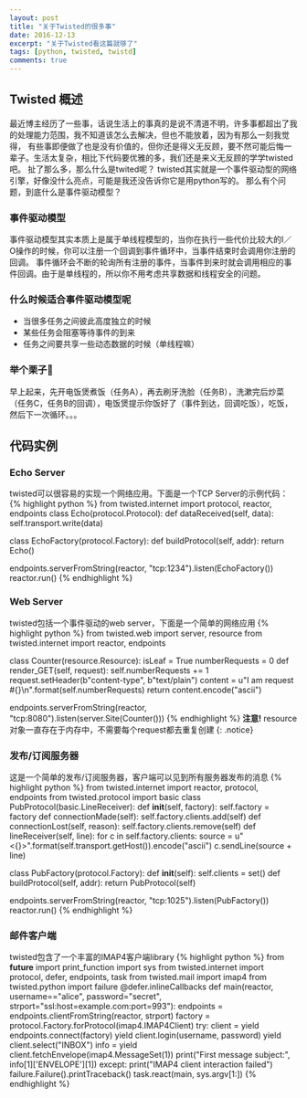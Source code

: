 ```yaml
---
layout: post
title: "关于Twisted的很多事"
date: 2016-12-13
excerpt: "关于Twisted看这篇就够了"
tags: [python, twisted, twistd]
comments: true
---
```


## Twisted 概述
最近博主经历了一些事，话说生活上的事真的是说不清道不明，许多事都超出了我的处理能力范围，我不知道该怎么去解决，但也不能放着，因为有那么一刻我觉得，
有些事即便做了也是没有价值的，但你还是得义无反顾，要不然可能后悔一辈子。生活太复杂，相比下代码要优雅的多，我们还是来义无反顾的学学twisted吧。
扯了那么多，那么什么是twited呢？
twisted其实就是一个事件驱动型的网络引擎，好像没什么亮点，可能是我还没告诉你它是用python写的。
那么有个问题，到底什么是事件驱动模型？

### 事件驱动模型
事件驱动模型其实本质上是属于单线程模型的，当你在执行一些代价比较大的I／O操作的时候，你可以注册一个回调到事件循环中，当事件结束时会调用你注册的回调。
事件循环会不断的轮询所有注册的事件，当事件到来时就会调用相应的事件回调。由于是单线程的，所以你不用考虑共享数据和线程安全的问题。

### 什么时候适合事件驱动模型呢
* 当很多任务之间彼此高度独立的时候
* 某些任务会阻塞等待事件的到来
* 任务之间要共享一些动态数据的时候（单线程嘛）

### 举个栗子🌰
早上起来，先开电饭煲煮饭（任务A），再去刷牙洗脸（任务B），洗漱完后炒菜（任务C，任务B的回调），电饭煲提示你饭好了（事件到达，回调吃饭），吃饭，然后下一次循环。。。

## 代码实例

### Echo Server
twisted可以很容易的实现一个网络应用。下面是一个TCP Server的示例代码：
{% highlight python %}
from twisted.internet import protocol, reactor, endpoints
class Echo(protocol.Protocol):
    def dataReceived(self, data):
        self.transport.write(data)

class EchoFactory(protocol.Factory):
    def buildProtocol(self, addr):
        return Echo()

endpoints.serverFromString(reactor, "tcp:1234").listen(EchoFactory())
reactor.run()
{% endhighlight %}

### Web Server
twisted包括一个事件驱动的web server，下面是一个简单的网络应用
{% highlight python %}
from twisted.web import server, resource
from twisted.internet import reactor, endpoints

class Counter(resource.Resource):
    isLeaf = True
    numberRequests = 0
    def render_GET(self, request):
        self.numberRequests += 1
        request.setHeader(b"content-type", b"text/plain")
        content = u"I am request #{}\n".format(self.numberRequests)
        return content.encode("ascii")

endpoints.serverFromString(reactor, "tcp:8080").listen(server.Site(Counter()))
{% endhighlight %}
**注意!** resource对象一直存在于内存中，不需要每个request都去重复创建
{: .notice}

### 发布/订阅服务器
这是一个简单的发布/订阅服务器，客户端可以见到所有服务器发布的消息
{% highlight python %}
from twisted.internet import reactor, protocol, endpoints
from twisted.protocol import basic
class PubProtocol(basic.LineReceiver):
    def __init__(self, factory):
        self.factory = factory
    def connectionMade(self):
        self.factory.clients.add(self)
    def connectionLost(self, reason):
        self.factory.clients.remove(self)
    def lineReceiver(self, line):
        for c in self.factory.clients:
            source = u"<{}>".format(self.transport.getHost()).encode("ascii")
            c.sendLine(source + line)

class PubFactory(protocol.Factory):
    def __init__(self):
        self.clients = set()
    def buildProtocol(self, addr):
        return PubProtocol(self)

endpoints.serverFromString(reactor, "tcp:1025").listen(PubFactory())
reactor.run()
{% endhighlight %}

### 邮件客户端
twisted包含了一个丰富的IMAP4客户端library
{% highlight python %}
from __future__ import print_function
import sys
from twisted.internet import protocol, defer, endpoints, task
from twisted.mail import imap4
from twisted.python import failure
@defer.inlineCallbacks
def main(reactor, username=="alice", password="secret", strport="ssl:host=example.com:port=993"):
    endpoints = endpoints.clientFromString(reactor, strport)
    factory = protocol.Factory.forProtocol(imap4.IMAP4Client)
    try:
        client = yield endpoints.connect(factory)
        yield client.login(username, password)
        yield client.select("INBOX")
        info = yield client.fetchEnvelope(imap4.MessageSet(1))
        print("First message subject:", info[1]['ENVELOPE'][1])
    except:
        print("IMAP4 client interaction failed")
        failure.Failure().printTraceback()
task.react(main, sys.argv[1:])
{% endhighlight %}
